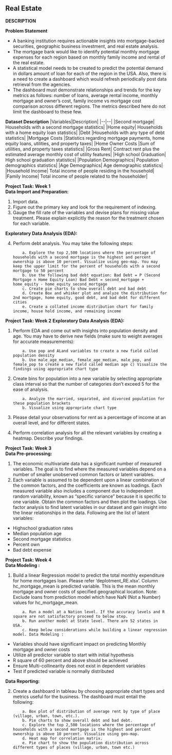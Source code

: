 ## Real Estate


**DESCRIPTION**

**Problem Statement**
 
* A banking institution requires actionable insights into mortgage-backed securities, geographic business investment, and real estate analysis. 
* The mortgage bank would like to identify potential monthly mortgage expenses for each region based on monthly family income and rental of the real estate.
* A statistical model needs to be created to predict the potential demand in dollars amount of loan for each of the region in the USA. Also, there is a need to create a dashboard which would refresh periodically post data retrieval from the agencies.
* The dashboard must demonstrate relationships and trends for the key metrics as follows: number of loans, average rental income, monthly mortgage and owner’s cost, family income vs mortgage cost comparison across different regions. The metrics described here do not limit the dashboard to these few.

**Dataset Description**
|Variables|Description|
|--|--|
|Second mortgage|	Households with a second mortgage statistics|
|Home equity|	Households with a home equity loan statistics|
|Debt	|Households with any type of debt statistics|
|Mortgage Costs	|Statistics regarding mortgage payments, home equity loans, utilities, and property taxes|
|Home Owner Costs	|Sum of utilities, and property taxes statistics|
|Gross Rent|	Contract rent plus the estimated average monthly cost of utility features|
|High school Graduation|	High school graduation statistics|
|Population Demographics|	Population demographics statistics|
|Age Demographics|	Age demographic statistics|
|Household Income|	Total income of people residing in the household|
|Family Income|	Total income of people related to the householder|

**Project Task: Week 1**<br>
**Data Import and Preparation:**<br>
1. Import data.
2. Figure out the primary key and look for the requirement of indexing.
3. Gauge the fill rate of the variables and devise plans for missing value treatment. Please explain explicitly the reason for the treatment chosen for each variable.

**Exploratory Data Analysis (EDA):**<br>

4. Perform debt analysis. You may take the following steps:<br>

           a. Explore the top 2,500 locations where the percentage of households with a second mortgage is the highest and percent ownership is above 10 percent. Visualize using geo-map. You may keep the upper limit for the percent of households with a second mortgage to 50 percent
           b. Use the following bad debt equation: Bad Debt = P (Second Mortgage ∩ Home Equity Loan) Bad Debt = second_mortgage + home_equity - home_equity_second_mortgage
           c. Create pie charts to show overall debt and bad debt
           d. Create Box and whisker plot and analyze the distribution for 2nd mortgage, home equity, good debt, and bad debt for different cities
           e. Create a collated income distribution chart for family income, house hold income, and remaining income
 
**Project Task: Week 2**
**Exploratory Data Analysis (EDA):**

1. Perform EDA and come out with insights into population density and age. You may have to derive new fields (make sure to weight averages for accurate measurements):

           a. Use pop and ALand variables to create a new field called population density
           b. Use male_age_median, female_age_median, male_pop, and female_pop to create a new field called median age c) Visualize the findings using appropriate chart type
  
2. Create bins for population into a new variable by selecting appropriate class interval so that the number of categories don’t exceed 5 for the ease of analysis.

           a. Analyze the married, separated, and divorced population for these population brackets
           b. Visualize using appropriate chart type

3. Please detail your observations for rent as a percentage of income at an overall level, and for different states.<br>
4. Perform correlation analysis for all the relevant variables by creating a heatmap. Describe your findings.

**Project Task: Week 3**<br>
**Data Pre-processing:**

1. The economic multivariate data has a significant number of measured variables. The goal is to find where the measured variables depend on a number of smaller unobserved common factors or latent variables.
2. Each variable is assumed to be dependent upon a linear combination of the common factors, and the coefficients are known as loadings. Each measured variable also includes a component due to independent random variability, known as “specific variance” because it is specific to one variable. Obtain the common factors and then plot the loadings. Use factor analysis to find latent variables in our dataset and gain insight into the linear relationships in the data. Following are the list of latent variables:
* Highschool graduation rates
* Median population age
* Second mortgage statistics
* Percent own
* Bad debt expense

**Project Task: Week 4**<br>
**Data Modeling :**

1. Build a linear Regression model to predict the total monthly expenditure for home mortgages loan. Please refer ‘deplotment_RE.xlsx’. Column hc_mortgage_mean is predicted variable. This is the mean monthly mortgage and owner costs of specified geographical location. Note: Exclude loans from prediction model which have NaN (Not a Number) values for hc_mortgage_mean.

           a. Run a model at a Nation level. If the accuracy levels and R square are not satisfactory proceed to below step.
           b. Run another model at State level. There are 52 states in USA.
           c. Keep below considerations while building a linear regression model. Data Modeling :

* Variables should have significant impact on predicting Monthly mortgage and owner costs
* Utilize all predictor variable to start with initial hypothesis
* R square of 60 percent and above should be achieved
* Ensure Multi-collinearity does not exist in dependent variables
* Test if predicted variable is normally distributed

**Data Reporting:**<br>

2. Create a dashboard in tableau by choosing appropriate chart types and metrics useful for the business. The dashboard must entail the following:

           a. Box plot of distribution of average rent by type of place (village, urban, town, etc.).
           b. Pie charts to show overall debt and bad debt.
           c. Explore the top 2,500 locations where the percentage of households with a second mortgage is the highest and percent ownership is above 10 percent. Visualize using geo-map.
           d. Heat map for correlation matrix.
           e. Pie chart to show the population distribution across different types of places (village, urban, town etc.)


